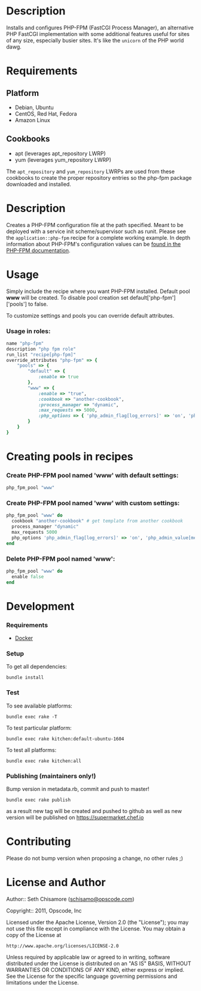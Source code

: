 Description
===========

Installs and configures PHP-FPM (FastCGI Process Manager), an alternative PHP FastCGI implementation with some additional features useful for sites of any size, especially busier sites.  It's like the `unicorn` of the PHP world dawg.

Requirements
============

Platform
--------

* Debian, Ubuntu
* CentOS, Red Hat, Fedora
* Amazon Linux

Cookbooks
---------

* apt (leverages apt_repository LWRP)
* yum (leverages yum_repository LWRP)

The `apt_repository` and `yum_repository` LWRPs are used from these cookbooks to create the proper repository entries so the php-fpm package downloaded and installed.

Description
==========

Creates a PHP-FPM configuration file at the path specified.  Meant to be deployed with a service init scheme/supervisor such as runit.  Please see the `application::php-fpm` recipe for a complete working example. In depth information about PHP-FPM's configuration values can be [found in the PHP-FPM documentation](http://php.net/manual/en/install.fpm.configuration.php).

Usage
=====
Simply include the recipe where you want PHP-FPM installed. Default pool __www__ will be created. To disable pool creation set default['php-fpm']['pools'] to false.

To customize settings and pools you can override default attributes.

### Usage in roles:
```ruby
name "php-fpm"
description "php fpm role"
run_list "recipe[php-fpm]"
override_attributes "php-fpm" => {
	"pools" => {
		"default" => {
			:enable => true
		},
		"www" => {
			:enable => "true",
			:cookbook => "another-cookbook",
			:process_manager => "dynamic",
			:max_requests => 5000,
			:php_options => { 'php_admin_flag[log_errors]' => 'on', 'php_admin_value[memory_limit]' => '32M' }
		}
	}
}
```

Creating pools in recipes
=========================
### Create PHP-FPM pool named 'www' with default settings:
```ruby
php_fpm_pool "www"
```

### Create PHP-FPM pool named 'www' with custom settings:
```ruby
php_fpm_pool "www" do
  cookbook "another-cookbook" # get template from another cookbook
  process_manager "dynamic"
  max_requests 5000
  php_options 'php_admin_flag[log_errors]' => 'on', 'php_admin_value[memory_limit]' => '32M'
end
```

### Delete PHP-FPM pool named 'www':
```ruby
php_fpm_pool "www" do
  enable false
end
```

Development
===========

### Requirements

* [Docker](https://www.docker.com/)

### Setup

To get all dependencies:

```
bundle install
```

### Test

To see available platforms:

```
bundle exec rake -T
```

To test particular platform:

```
bundle exec rake kitchen:default-ubuntu-1604
```

To test all platforms:

```
bundle exec rake kitchen:all
```

### Publishing (maintainers only!)

Bump version in metadata.rb, commit and push to master!

```
bundle exec rake publish
```

as a result new tag will be created and pushed to github as well as new version
will be published on https://supermarket.chef.io

Contributing
===========

Please do not bump version when proposing a change, no other rules ;)

License and Author
==================

Author:: Seth Chisamore (<schisamo@opscode.com>)

Copyright:: 2011, Opscode, Inc

Licensed under the Apache License, Version 2.0 (the "License");
you may not use this file except in compliance with the License.
You may obtain a copy of the License at

    http://www.apache.org/licenses/LICENSE-2.0

Unless required by applicable law or agreed to in writing, software
distributed under the License is distributed on an "AS IS" BASIS,
WITHOUT WARRANTIES OR CONDITIONS OF ANY KIND, either express or implied.
See the License for the specific language governing permissions and
limitations under the License.

